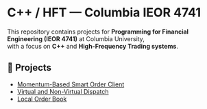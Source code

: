 # C++ / HFT — Columbia IEOR 4741

This repository contains projects for **Programming for Financial Engineering (IEOR 4741)** at Columbia University,  
with a focus on **C++** and **High-Frequency Trading systems**.

## 📂 Projects
- [Momentum-Based Smart Order Client](projects/phase-02-momentum-client)
- [Virtual and Non-Virtual Dispatch](projects/session-03-virtual-non-virtual-dispatch)
- [Local Order Book](projects/phase-03-order-book)
